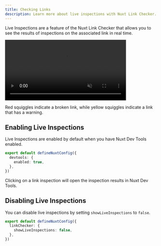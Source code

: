 ```yaml
---
title: Checking Links
description: Learn more about live inspections with Nuxt Link Checker.
---
```


Live Inspections are a feature of the Nuxt Link Checker that allows you to see the results of inspections
on the associated link in real time.

<video src="https://user-images.githubusercontent.com/5326365/257094687-84516191-0e0f-4606-a1c5-36ed85c35734.webm" data-canonical-src="https://user-images.githubusercontent.com/5326365/257094687-84516191-0e0f-4606-a1c5-36ed85c35734.webm" controls="controls" muted="muted" class="d-block rounded-bottom-2 border-top width-fit" style="max-height:640px; min-height: 200px">
  </video>

Red squiggles indicate a broken link, while yellow squiggles indicate a link that has a warning.

## Enabling Live Inspections

Live Inspections are enabled by default when you have Nuxt Dev Tools enabled.

```ts [nuxt.config.ts]
export default defineNuxtConfig({
  devtools: {
    enabled: true,
  },
})
```

Clicking on a link inspection will open the inspection results in Nuxt Dev Tools.

## Disabling Live Inspections

You can disable live inspections by setting `showLiveInspections` to `false`.

```ts [nuxt.config.ts]
export default defineNuxtConfig({
  linkChecker: {
    showLiveInspections: false,
  },
})
```
